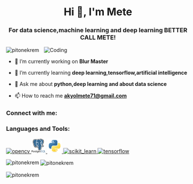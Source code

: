<h1 align="center">Hi 👋, I'm Mete</h1>
<h3 align="center">For data science,machine learning and deep learning BETTER CALL METE!</h3>
<img align="right" alt="Coding" width="400" src="![video-to-gif-converter](https://user-images.githubusercontent.com/102317496/192399120-d7062173-e860-4792-94f1-bf87abfa6620.gif)
">
<p align="left"> <img src="https://komarev.com/ghpvc/?username=pitonekrem&label=Profile%20views&color=0e75b6&style=flat" alt="pitonekrem" /> </p>

- 🔭 I’m currently working on **Blur Master**

- 🌱 I’m currently learning **deep learning,tensorflow,artificial intelligence**

- 💬 Ask me about **python,deep learning and about data science**

- 📫 How to reach me **akyolmete71@gmail.com**

<h3 align="left">Connect with me:</h3>
<p align="left">
</p>

<h3 align="left">Languages and Tools:</h3>
<p align="left"> <a href="https://opencv.org/" target="_blank" rel="noreferrer"> <img src="https://www.vectorlogo.zone/logos/opencv/opencv-icon.svg" alt="opencv" width="40" height="40"/> </a> <a href="https://www.postgresql.org" target="_blank" rel="noreferrer"> <img src="https://raw.githubusercontent.com/devicons/devicon/master/icons/postgresql/postgresql-original-wordmark.svg" alt="postgresql" width="40" height="40"/> </a> <a href="https://www.python.org" target="_blank" rel="noreferrer"> <img src="https://raw.githubusercontent.com/devicons/devicon/master/icons/python/python-original.svg" alt="python" width="40" height="40"/> </a> <a href="https://scikit-learn.org/" target="_blank" rel="noreferrer"> <img src="https://upload.wikimedia.org/wikipedia/commons/0/05/Scikit_learn_logo_small.svg" alt="scikit_learn" width="40" height="40"/> </a> <a href="https://www.tensorflow.org" target="_blank" rel="noreferrer"> <img src="https://www.vectorlogo.zone/logos/tensorflow/tensorflow-icon.svg" alt="tensorflow" width="40" height="40"/> </a> </p>

<p><img align="left" src="https://github-readme-stats.vercel.app/api/top-langs?username=pitonekrem&show_icons=true&locale=en&layout=compact" alt="pitonekrem" /></p>

<p>&nbsp;<img align="center" src="https://github-readme-stats.vercel.app/api?username=pitonekrem&show_icons=true&locale=en" alt="pitonekrem" /></p>

<p><img align="center" src="https://github-readme-streak-stats.herokuapp.com/?user=pitonekrem&" alt="pitonekrem" /></p>
